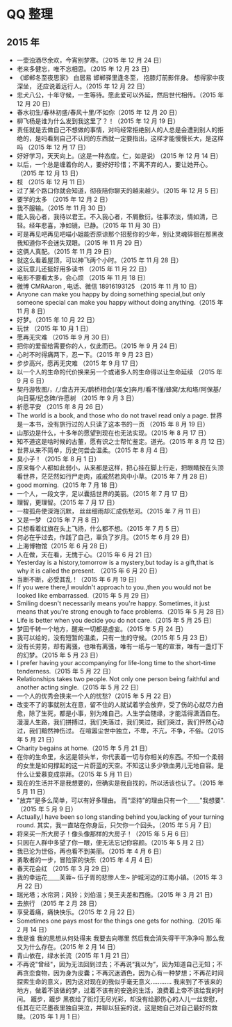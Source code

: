 # QQ 整理

## 2015 年

- 一壶浊酒尽余欢，今宵别梦寒。（2015 年 12 月 24 日）
- 老来多健忘，唯不忘相思。（2015 年 12 月 23 日）
- 《邯郸冬至夜思家》
  白居易
  邯郸驿里逢冬至，
  抱膝灯前影伴身。
  想得家中夜深坐，
  还应说着远行人。（2015 年 12 月 22 日）
- 忠犬八公，十年守候，一生等待。愿此爱可以外延，然后世代相传。（2015 年 12 月 20 日）
- 春水初生/春林初盛/春风十里/不如你（2015 年 12 月 20 日）
- 柳飞杨是谁为什么发到我这里了？！（2015 年 12 月 19 日）
- 责任就是去做自己不想做的事情，对吗经常拒绝别人的人总是会遭到别人的拒绝的，是吗看到自己不认同的东西就一定要指出，这样才能慢慢长大，是这样吗 （2015 年 12 月 17 日）
- 好好学习，天天向上。(这是一种态度。仁，如是说) （2015 年 12 月 14 日）
- 以后，一个总是缠着你的人，要好好珍惜；不离不弃的人，要让她开心。（2015 年 12 月 13 日）
- 枝 （2015 年 12 月 11 日）
- 过了某个路口你就会知道，彻夜陪你聊天的越来越少。（2015 年 12 月 5 日）
- 要学的太多 （2015 年 12 月 2 日）
- 我不服输。（2015 年 11 月 30 日）
- 能入我心者，我待以君王。不入我心者，不屑敷衍。往事浓淡，情如清，已轻。经年悲喜，净如镜，已静。（2015 年 11 月 30 日）
- 可是再见吧再见吧喵小姐能否原谅那个招惹你的少年，别让灵魂徘徊在那黑夜我知道你不会迷失双眼。（2015 年 11 月 29 日）
- 这俩人真配。（2015 年 11 月 29 日）
- 就这么看着屋顶，可以神飞两个小时。（2015 年 11 月 28 日）
- 这玩意儿还挺好用多读书 （2015 年 11 月 22 日）
- 电影不要看太多，会心烦 （2015 年 11 月 18 日）
- 微博 CMRAaron , 电话、微信 18916193125 （2015 年 11 月 10 日）
- Anyone can make you happy by doing something special,but only someone special can make you happy without doing anything.（2015 年 11 月 8 日）
- 好梦。（2015 年 10 月 22 日）
- 玩世 （2015 年 10 月 1 日）
- 愿再无灾难 （2015 年 9 月 30 日）
- 把你的爱留给需要你的人，仅此而已。（2015 年 9 月 24 日）
- 心时不时得痛两下，忍一下。（2015 年 9 月 23 日）
- 步步高兴，愿再无灾难 （2015 年 9 月 17 日）
- 以一个人的生命的代价换来另一个或诸多人的生命得以让生命延续 （2015 年 9 月 6 日）
- 契丹游牧图/，/,/盘古开天/鹊桥相会[/美女]奔月/看不懂/蜂窝/太和塔/阿保基/向日葵/纪念碑/许愿树 （2015 年 9 月 3 日）
- 祈愿平安 （2015 年 8 月 26 日）
- The world is a book, and those who do not travel read only a page. 世界是一本书，没有旅行过的人只读了这本书的一页 （2015 年 8 月 19 日）
- 山那边是什么，十多年的愿望到现在也无法实现。（2015 年 8 月 17 日）
- 知不道这是啥时候的古董，愿有识之士帮忙鉴定。道光。（2015 年 8 月 12 日）
- 世界从来不简单，历史何尝会温柔。（2015 年 8 月 4 日）
- 臭小子！（2015 年 8 月 1 日）
- 原来每个人都如此弱小，从来都是这样，把心挂在脚上行走，把眼睛按在头顶看世界，茫茫然如行尸走肉，戚戚然若风中小草。（2015 年 7 月 28 日）
- good morning.（2015 年 7 月 18 日）
- 一个人，一段文字，足以囊括世界的美丽。（2015 年 7 月 17 日）
- 理智，更理智。（2015 年 7 月 17 日）
- 一梭孤舟使深海沉默，
  丝丝细雨却汇成伤愁河。（2015 年 7 月 11 日）
- 又是一梦 （2015 年 7 月 8 日）
- 只想看着红旗在头上飞扬，什么都不想。（2015 年 7 月 5 日）
- 何必在乎过去，作践了自己，辜负了岁月。（2015 年 6 月 29 日）
- 上海博物馆（2015 年 6 月 28 日）
- 人在做，天在看，无愧于心。（2015 年 6 月 21 日）
- Yesterday is a history,tomorrow is a mystery,but today is a gift,that is why it is called the present. （2015 年 6 月 20 日）
- 当断不断，必受其乱！（2015 年 6 月 19 日）
- If you were there,I wouldn't approach to you.,then you would not be looked like embarrassed.（2015 年 5 月 29 日）
- Smiling doesn't necessarily means you're happy. Sometimes, it just means that you're strong enough to face problems.（2015 年 5 月 28 日）
- Life is better when you decide you do not care.（2015 年 5 月 25 日）
- 梦回千转一个地方，醒来一切都是虚妄。（2015 年 5 月 24 日）
- 我可以给的，没有短暂的温柔，只有一生的守候。（2015 年 5 月 23 日）
- 没有长劳劳，却有离骚，也唯有离骚，唯有一纸与一笔的宣泄，唯有一盏灯下的幻梦。（2015 年 5 月 23 日）
- I prefer having your accompanying for life-long time to the short-time tenderness.（2015 年 5 月 22 日）
- Relationships takes two people. Not only one person being faithful and another acting single.（2015 年 5 月 22 日）
- 一个人的优秀会换来一个人的忧愁?（2015 年 5 月 22 日）
- 改变不了的事就别太在意，留不住的人就试着学会放弃，受了伤的心就尽力自愈，除了生死，都是小事，别为难自己。人生学会随缘，才能活得潇洒自在。漫漫人生路，我们拼搏过，我们失落过，我们笑过，我们哭过，我们怦然心动过，我们黯然神伤过。­ 在喧嚣尘世中独立，不卑，不亢，不争，不俗。（2015 年 5 月 21 日）
- Charity begains at home.（2015 年 5 月 21 日）
- 在你的生命里，永远是领头羊，你代表着一切与你相关的东西。不知一个柔弱的女生是如何撑起的这一片蔚蓝的天空。不知这让多少铁血男儿无地自容。是什么让爱慕变成崇拜。（2015 年 5 月 11 日）
- 现在的生活并不是我想要的，但确实是我自找的，所以活该也认了。（2015 年 5 月 11 日）
- "放弃”是多么简单，可以有好多理由。
  而“坚持”的理由只有一个＿＿"我想要".（2015 年 5 月 9 日）
- Actually,I have been so long standing behind you,lacking of your turning round.
  其实，我一直站在你身后，只欠你一个回头。（2015 年 5 月 7 日）
- 将来买一所大房子！像头像那样的大房子！（2015 年 5 月 6 日）
- 只因在人群中多望了你一眼，便无法忘记你容颜。（2015 年 5 月 2 日）
- 我已沦为世俗，再也看不到美丽。（2015 年 4 月 6 日）
- 勇敢者的一步，冒险家的快乐（2015 年 4 月 4 日）
- 春天花会红 （2015 年 3 月 29 日）
- 我的幸运花＿＿芙蓉~
  伍子胥的悲惨人生~
  护城河边的江南小镇。（2015 年 3 月 22 日）
- 瑞光塔；水帘洞；风铃；刘伯温；吴王夫差和西施。（2015 年 3 月 21 日）
- 去旅行 （2015 年 2 月 28 日）
- 享受着痛，痛快快乐。（2015 年 2 月 22 日）
- Sometimes one pays most for the things one gets for nothing.（2015 年 2 月 14 日）
- 我是谁 我的思想从何处得来 我要去向哪里 然后我会消失得干干净净吗 那么我又为什么存在。（2015 年 2 月 14 日）
- 青山依在，绿水长流（2015 年 1 月 21 日）
- 不再说"曾经"，因为无法回到过去；不再说“我以为”，因为知道自己无知；不再贪恋食物，因为身为皮囊；不再沉迷酒色，因为心有一种梦想；不再花时间探索生命的意义，因为这对现在的我似乎毫无意义…………
  我来到了不该来的地方，做着不该做的梦，过着不该有的安逸的生活，浪费着上帝不该给我的时间。
  踱步，踱步
  黑夜给了街灯无尽光彩，却没有给那伤心的人儿一丝安慰，任其在茫茫墨夜里独自哭泣，并聊以狂妄的说，这是她自己对自己最好的救赎。（2015 年 1 月 1 日）
